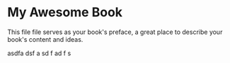 # My Awesome Book

This file file serves as your book's preface, a great place to describe your book's content and ideas.

asdfa
dsf
a
sd
f
ad
f
s

